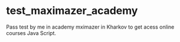 test_maximazer_academy
======================

Pass test by me in academy mximazer in Kharkov to get acess online courses
Java Script.
